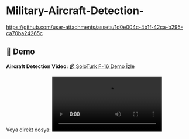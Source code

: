 # Military-Aircraft-Detection-

https://github.com/user-attachments/assets/1d0e004c-4b1f-42ca-b295-ca70ba24265c
## 🎥 Demo

**Aircraft Detection Video:**
[📹 SoloTurk F-16 Demo İzle](SoloTurk_F16_analyzed.mp4)

Veya direkt dosya:
![Video Demo](SoloTurk_F16_analyzed.mp4)
